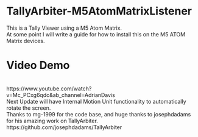 # TallyArbiter-M5AtomMatrixListener
This is a Tally Viewer using a M5 Atom Matrix.
<br>
At some point I will write a guide for how to install this on the M5 ATOM Matrix devices.
<br>
# Video Demo
<br>
https://www.youtube.com/watch?v=Mc_PCxg6qdc&ab_channel=AdrianDavis
<br>
Next Update will have Internal Motion Unit functionality to automatically rotate the screen.
<br>
Thanks to mg-1999 for the code base, and huge thanks to josephdadams for his amazing work on TallyArbiter.
<br>
https://github.com/josephdadams/TallyArbiter
